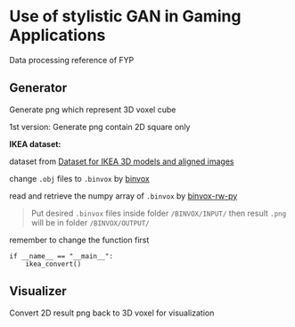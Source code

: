 # Use of stylistic GAN in Gaming Applications
Data processing reference of FYP

## Generator
Generate png which represent 3D voxel cube

1st version: Generate png contain 2D square only

**IKEA dataset:**

dataset from [Dataset for IKEA 3D models and aligned images](http://people.csail.mit.edu/lim/paper/lpt_iccv2013.pdf)

change `.obj` files to `.binvox` by [binvox](http://www.google.com/search?q=binvox)

read and retrieve the numpy array of `.binvox` by [binvox-rw-py](https://github.com/pclausen/binvox-rw-py)

>Put desired `.binvox` files inside folder `/BINVOX/INPUT/`
>then result `.png` will be in folder `/BINVOX/OUTPUT/`

remember to change the function first
```
if __name__ == "__main__":
    ikea_convert()
```

## Visualizer
Convert 2D result png back to 3D voxel for visualization
